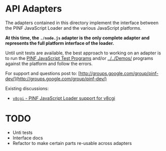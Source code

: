API Adapters
============

The adapters contained in this directory implement the interface between the
PINF JavaScript Loader and the various JavaScript platforms.

**At this time, the `./node.js` adapter is the only complete adapter and represents the full platform interface of the loader.**

Until unit tests are available, the best approach to working on an adapter is to run
the [PINF JavaScript Test Programs](https://github.com/pinf/test-programs-js) and/or 
[../../Demos/](https://github.com/pinf/loader-js/tree/master/demos) programs against the platform and follow the errors.

For support and questions post to: [http://groups.google.com/group/pinf-dev/](http://groups.google.com/group/pinf-dev/)

Existing discussions:

  * [`v8cgi` - PINF JavaScript Loader support for v8cgi](http://groups.google.com/group/v8cgi/browse_thread/thread/17b8687e30578460)


TODO
====

  * Unti tests
  * Interface docs
  * Refactor to make certain parts re-usable across adapters
